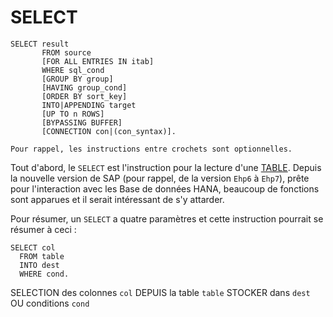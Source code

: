 # SELECT

```abap
SELECT result
       FROM source
       [FOR ALL ENTRIES IN itab] 
       WHERE sql_cond
       [GROUP BY group] 
       [HAVING group_cond]
       [ORDER BY sort_key]
       INTO|APPENDING target
       [UP TO n ROWS]
       [BYPASSING BUFFER]
       [CONNECTION con|(con_syntax)].
```

    Pour rappel, les instructions entre crochets sont optionnelles.

Tout d'abord, le `SELECT` est l'instruction pour la lecture d'une [TABLE](../../08_DB_TABLES/02_TABLES.md). Depuis la nouvelle version de SAP (pour rappel, de la version `Ehp6` à `Ehp7`), prête pour l'interaction avec les Base de données HANA, beaucoup de fonctions sont apparues et il serait intéressant de s'y attarder.

Pour résumer, un `SELECT` a quatre paramètres et cette instruction pourrait se résumer à ceci :

```abap
SELECT col
  FROM table
  INTO dest
  WHERE cond.
```

SELECTION des colonnes `col` 
  DEPUIS la table `table`
  STOCKER dans `dest`
  OU conditions `cond`
